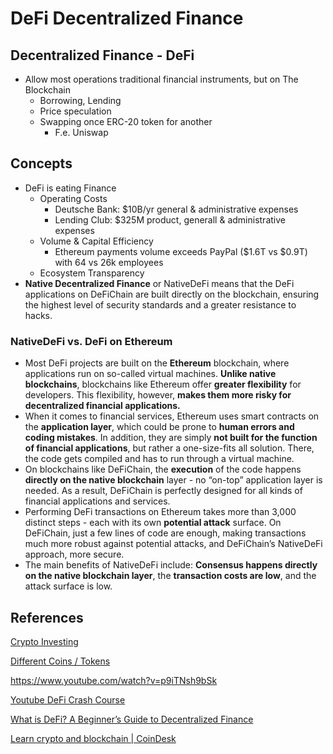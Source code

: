 # DeFi Decentralized Finance

## Decentralized Finance - DeFi

- Allow most operations traditional financial instruments, but on The Blockchain
  - Borrowing, Lending
  - Price speculation
  - Swapping once ERC-20 token for another
    - F.e. Uniswap

## Concepts

- DeFi is eating Finance
  - Operating Costs
    - Deutsche Bank: $10B/yr general & administrative expenses
    - Lending Club: $325M product, generall & administrative expenses
  - Volume & Capital Efficiency
    - Ethereum payments volume exceeds PayPal ($1.6T vs $0.9T) with 64 vs 26k employees
  - Ecosystem Transparency
- **Native Decentralized Finance** or NativeDeFi means that the DeFi applications on DeFiChain are built directly on the blockchain, ensuring the highest level of security standards and a greater resistance to hacks.

### NativeDeFi vs. DeFi on Ethereum

- Most DeFi projects are built on the **Ethereum** blockchain, where applications run on so-called virtual machines. **Unlike native blockchains**, blockchains like Ethereum offer **greater flexibility** for developers. This flexibility, however, **makes them more risky for decentralized financial applications.**
- When it comes to financial services, Ethereum uses smart contracts on the **application layer**, which could be prone to **human errors and coding mistakes**. In addition, they are simply **not built for the function of financial applications**, but rather a one-size-fits all solution. There, the code gets compiled and has to run through a virtual machine.
- On blockchains like DeFiChain, the **execution** of the code happens **directly on the native blockchain** layer - no “on-top” application layer is needed. As a result, DeFiChain is perfectly designed for all kinds of financial applications and services.
- Performing DeFi transactions on Ethereum takes more than 3,000 distinct steps - each with its own **potential attack** surface. On DeFiChain, just a few lines of code are enough, making transactions much more robust against potential attacks, and DeFiChain’s NativeDeFi approach, more secure.
- The main benefits of NativeDeFi include: **Consensus happens directly on the native blockchain layer**, the **transaction costs are low**, and the attack surface is low.

## References

[Crypto Investing](crypto-investing)

[Different Coins / Tokens](decentralized-applications/coins-tokens-chains/readme.md)

<https://www.youtube.com/watch?v=p9iTNsh9bSk>

[Youtube DeFi Crash Course](https://www.youtube.com/playlist?list=PLZYHS2HeJ5ejvwRrGI4Wgi5HVVwvvow7R)

[What is DeFi? A Beginner’s Guide to Decentralized Finance](https://www.youtube.com/watch?v=btB__oHQ0sU)

[Learn crypto and blockchain | CoinDesk](https://www.coindesk.com/learn/defi/)
